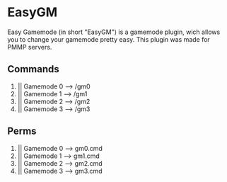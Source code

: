 # EasyGM
Easy Gamemode (in short "EasyGM") is a gamemode plugin, wich allows you to change your gamemode pretty easy. This plugin was made for PMMP servers.

## Commands
1. || Gamemode 0 --> /gm0
2. || Gamemode 1 --> /gm1
3. || Gamemode 2 --> /gm2
4. || Gamemode 3 --> /gm3

## Perms
1. || Gamemode 0 --> gm0.cmd
2. || Gamemode 1 --> gm1.cmd
3. || Gamemode 2 --> gm2.cmd
4. || Gamemode 3 --> gm3.cmd
